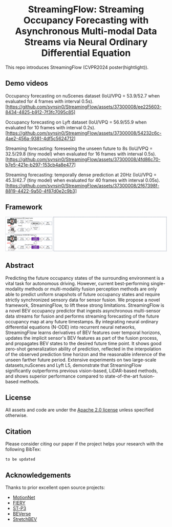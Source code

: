 <div align="center">   
  
# StreamingFlow: Streaming Occupancy Forecasting with Asynchronous Multi-modal Data Streams via Neural Ordinary Differential Equation
</div>

This repo introduces StreamingFlow (CVPR2024 poster(hightlight)).

## Demo videos
Occupancy forecasting on nuScenes dataset (IoU/VPQ = 53.9/52.7 when evaluated for 4 frames with interval 0.5s).
[https://github.com/synsin0/StreamingFlow/assets/37300008/ee225603-8434-4825-b912-7f3fc7095c85]

Occupancy forecasting on Lyft dataset (IoU/VPQ = 56.9/55.9 when evaluated for 10 frames with interval 0.2s).
[https://github.com/synsin0/StreamingFlow/assets/37300008/54232c6c-4ae2-456a-9381-4df5c5624712]

Streaming forecasting: foreseeing the unseen future to 8s (IoU/VPQ = 32.5/29.8 (tiny model) when evaluated for 16 frames with interval 0.5s).
[https://github.com/synsin0/StreamingFlow/assets/37300008/4fd86c70-b7e5-421e-b297-153cb4a8e477]

Streaming forecasting: temporally dense prediction at 20Hz (IoU/VPQ = 45.3/42.7 (tiny model) when evaluated for 40 frames with interval 0.05s).
[https://github.com/synsin0/StreamingFlow/assets/37300008/2f67398f-8819-4422-9a50-4f87d0e2c9b3]

## Framework
![teaser](sources/streamingflow_framework.png)

## Abstract

Predicting the future occupancy states of the surrounding environment is a vital task for autonomous driving. However, current best-performing single-modality methods or multi-modality fusion perception methods are only able to predict uniform snapshots of future occupancy states and require strictly synchronized sensory data for sensor fusion. We propose a novel framework, StreamingFlow, to lift these strong limitations. StreamingFlow is a novel BEV occupancy predictor that ingests asynchronous multi-sensor data streams for fusion and performs streaming forecasting of the future occupancy map at any future timestamps. By integrating neural ordinary differential equations (N-ODE) into recurrent neural networks, StreamingFlow learns derivatives of BEV features over temporal horizons, updates the implicit sensor's BEV features as part of the fusion process, and propagates BEV states to the desired future time point. It shows good zero-shot generalization ability of prediction, reflected in the interpolation of the observed prediction time horizon and the reasonable inference of the unseen farther future period. Extensive experiments on two large-scale datasets,nuScenes and Lyft L5,  demonstrate that StreamingFlow significantly outperforms previous vision-based, LiDAR-based methods, and shows superior performance compared to state-of-the-art fusion-based methods. 

 

## License

All assets and code are under the [Apache 2.0 license](https://github.com/synsin0/StreamingFlow/blob/master/LICENSE) unless specified otherwise.

## Citation

Please consider citing our paper if the project helps your research with the following BibTex:
```
to be updated
```
<!-- ```
@misc{shi2023fusionmotion,
      title={FusionMotion: Multi-Sensor Asynchronous Fusion for Continuous Occupancy Prediction via Neural-ODE}, 
      author={Yining Shi and Kun Jiang and Ke Wang and Jiusi Li and Yunlong Wang and Diange Yang},
      year={2023},
      eprint={2302.09585},
      archivePrefix={arXiv},
      primaryClass={cs.CV}
}
``` -->

## Acknowledgements
Thanks to prior excellent open source projects:

- [MotionNet](https://github.com/pxiangwu/MotionNet)
- [FIERY](https://github.com/wayveai/fiery)
- [ST-P3](https://github.com/OpenPerceptionX/ST-P3)
- [BEVerse](https://github.com/zhangyp15/BEVerse)
- [StretchBEV](https://github.com/kaanakan/stretchbev)